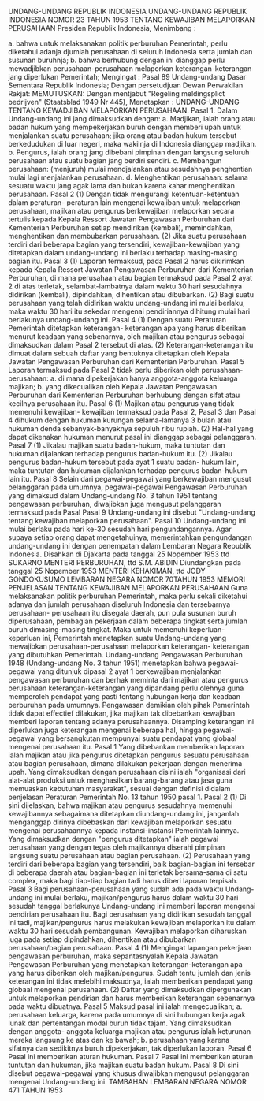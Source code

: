  UNDANG-UNDANG REPUBLIK INDONESIA UNDANG-UNDANG REPUBLIK INDONESIA NOMOR 23 TAHUN 1953 TENTANG KEWAJIBAN MELAPORKAN PERUSAHAAN Presiden Republik Indonesia,
Menimbang :

a. bahwa untuk melaksanakan politik perburuhan Pemerintah, perlu diketahui adanja djumlah perusahaan di seluruh Indonesia serta jumlah dan susunan buruhnja;
b. bahwa berhubung dengan ini dianggap perlu mewadjibkan perusahaan-perusahaan melaporkan keterangan-keterangan jang diperlukan Pemerintah;
Mengingat :
 Pasal 89 Undang-undang Dasar Sementara Republik Indonesia; Dengan persetudjuan Dewan Perwakilan Rakjat:
MEMUTUSKAN:
 Dengan mentjabut "Regeling meldingsplict bedrijven" (Staatsblad 1949 Nr 445), Menetapkan : UNDANG-UNDANG TENTANG KEWADJIBAN MELAPORKAN PERUSAHAAN. Pasal 1. Dalam Undang-undang ini jang dimaksudkan dengan:
a. Madjikan, ialah orang atau badan hukum yang mempekerjakan buruh dengan memberi upah untuk menjalankan suatu perusahaan; jika orang atau badan hukum tersebut berkedudukan di luar negeri, maka wakilnja di Indonesia dianggap madjikan.
b. Pengurus, ialah orang jang dibebani pimpinan dengan langsung seluruh perusahaan atau suatu bagian jang berdiri sendiri.
c. Membangun perusahaan: (menjuruh) mulai mendjalankan atau sesudahnya penghentian mulai lagi menjalankan perusahaan.
d. Menghentikan perusahaan: selama sesuatu waktu jang agak lama dan bukan karena kahar menghentikan perusahaan.
Pasal 2
(1) Dengan tidak mengurangi ketentuan-ketentuan dalam peraturan- peraturan lain mengenai kewajiban untuk melaporkan perusahaan, majikan atau pengurus berkewajiban melaporkan secara tertulis kepada Kepala Ressort Jawatan Pengawasan Perburuhan dari Kementerian Perburuhan setiap mendirikan (kembali), memindahkan, menghentikan dan membubarkan perusahaan.
(2) Jika suatu perusahaan terdiri dari beberapa bagian yang tersendiri, kewajiban-kewajiban yang ditetapkan dalam undang-undang ini berlaku terhadap masing-masing bagian itu.
Pasal 3
(1) Laporan termaksud, pada Pasal 2 harus dikirimkan kepada Kepala Ressort Jawatan Pengawasan Perburuhan dari Kementerian Perburuhan, di mana perusahaan atau bagian termaksud pada Pasal 2 ayat 2 di atas terletak, selambat-lambatnya dalam waktu 30 hari sesudahnya didirikan (kembali), dipindahkan, dihentikan atau dibubarkan.
(2) Bagi suatu perusahaan yang telah didirikan waktu undang-undang ini mulai berlaku, maka waktu 30 hari itu sekedar mengenai pendiriannya dihitung mulai hari berlakunya undang-undang ini.
Pasal 4
(1) Dengan suatu Peraturan Pemerintah ditetapkan keterangan- keterangan apa yang harus diberikan menurut keadaan yang sebenarnya, oleh majikan atau pengurus sebagai dimaksudkan dalam Pasal 2 tersebut di atas.
(2) Keterangan-keterangan itu dimuat dalam sebuah daftar yang bentuknya ditetapkan oleh Kepala Jawatan Pengawasan Perburuhan dari Kementerian Perburuhan.
Pasal 5
Laporan termaksud pada Pasal 2 tidak perlu diberikan oleh perusahaan- perusahaan:
a. di mana dipekerjakan hanya anggota-anggota keluarga majikan;
b. yang dikecualikan oleh Kepala Jawatan Pengawasan Perburuhan dari Kementerian Perburuhan berhubung dengan sifat atau kecilnya perusahaan itu.
Pasal 6
(1) Majikan atau pengurus yang tidak memenuhi kewajiban- kewajiban termaksud pada Pasal 2, Pasal 3 dan Pasal 4 dihukum dengan hukuman kurungan selama-lamanya 3 bulan atau hukuman denda sebanyak-banyaknya sepuluh ribu rupiah.
(2) Hal-hal yang dapat dikenakan hukuman menurut pasal ini dianggap sebagai pelanggaran.
Pasal 7
(1) Jikalau majikan suatu badan-hukum, maka tuntutan dan hukuman dijalankan terhadap pengurus badan-hukum itu.
(2) Jikalau pengurus badan-hukum tersebut pada ayat 1 suatu badan- hukum lain, maka tuntutan dan hukuman dijalankan terhadap pengurus badan-hukum lain itu.
Pasal 8
Selain dari pegawai-pegawai yang berkewajiban mengusut pelanggaran pada umumnya, pegawai-pegawai Pengawasan Perburuhan yang dimaksud dalam Undang-undang No. 3 tahun 1951 tentang pengawasan perburuhan, diwajibkan juga mengusut pelanggaran termaksud pada Pasal
Pasal 9
Undang-undang ini disebut "Undang-undang tentang kewajiban melaporkan perusahaan".
Pasal 10
Undang-undang ini mulai berlaku pada hari ke-30 sesudah hari pengundangannya. Agar supaya setiap orang dapat mengetahuinya, memerintahkan pengundangan undang-undang ini dengan penempatan dalam Lembaran Negara Republik Indonesia. Disahkan di Djakarta pada tanggal 25 Nopember 1953 ttd SUKARNO MENTERI PERBURUHAN, ttd S.M. ABIDIN Diundangkan pada tanggal 25 Nopember 1953 MENTERI KEHAKIMAN, ttd JODY GONDOKUSUMO LEMBARAN NEGARA NOMOR 70TAHUN 1953 MEMORI PENJELASAN TENTANG KEWAJIBAN MELAPORKAN PERUSAHAAN Guna melaksanakan politik perburuhan Pemerintah, maka perlu sekali diketahui adanya dan jumlah perusahaan diseluruh Indonesia dan tersebarnya perusahaan- perusahaan itu disegala daerah, pun pula susunan buruh diperusahaan, pembagian pekerjaan dalam beberapa tingkat serta jumlah buruh dimasing-masing tingkat. Maka untuk memenuhi keperluan-keperluan ini, Pemerintah menetapkan suatu Undang-undang yang mewajibkan perusahaan-perusahaan melaporkan keterangan- keterangan yang dibutuhkan Pemerintah. Undang-undang Pengawasan Perburuhan 1948 (Undang-undang No. 3 tahun 1951) menetapkan bahwa pegawai-pegawai yang ditunjuk dipasal 2 ayat 1 berkewajiban menjalankan pengawasan perburuhan dan berhak meminta dari majikan atau pengurus perusahaan keterangan-keterangan yang dipandang perlu olehnya guna memperoleh pendapat yang pasti tentang hubungan kerja dan keadaan perburuhan pada umumnya. Pengawasan demikian oleh pihak Pemerintah tidak dapat effectief dilakukan, jika majikan tak dibebankan kewajiban memberi laporan tentang adanya perusahaannya. Disamping keterangan ini diperlukan juga keterangan mengenai beberapa hal, hingga pegawai-pegawai yang bersangkutan mempunyai suatu pendapat yang globaal mengenai perusahaan itu.
Pasal 1
Yang dibebankan memberikan laporan ialah majikan atau jika pengurus ditetapkan pengurus sesuatu perusahaan atau bagian perusahaan, dimana dilakukan pekerjaan dengan menerima upah. Yang dimaksudkan dengan perusahaan disini ialah "organisasi dari alat-alat produksi untuk menghasilkan barang-barang atau jasa guna memuaskan kebutuhan masyarakat", sesuai dengan definisi didalam penjelasan Peraturan Pemerintah No. 13 tahun 1950 pasal 1.
Pasal 2
(1) Di sini dijelaskan, bahwa majikan atau pengurus sesudahnya memenuhi kewajibannya sebagaimana ditetapkan diundang-undang ini, janganlah menganggap dirinya dibebaskan dari kewajiban melaporkan sesuatu mengenai perusahaannya kepada instansi-instansi Pemerintah lainnya. Yang dimaksudkan dengan "pengurus ditetapkan" ialah pegawai perusahaan yang dengan tegas oleh majikannya diserahi pimpinan langsung suatu perusahaan atau bagian perusahaan.
(2) Perusahaan yang terdiri dari beberapa bagian yang tersendiri, baik bagian-bagian ini tersebar di beberapa daerah atau bagian-bagian ini terletak bersama-sama di satu complex, maka bagi tiap-tiap bagian tadi harus diberi laporan terpisah.
Pasal 3
Bagi perusahaan-perusahaan yang sudah ada pada waktu Undang-undang ini mulai berlaku, majikan/pengurus harus dalam waktu 30 hari sesudah tanggal berlakunya Undang-undang ini memberi laporan mengenai pendirian perusahaan itu. Bagi perusahaan yang didirikan sesudah tanggal ini tadi, majikan/pengurus harus melakukan kewajiban melaporkan itu dalam waktu 30 hari sesudah pembangunan. Kewajiban melaporkan diharuskan juga pada setiap dipindahkan, dihentikan atau dibubarkan perusahaan/bagian perusahaan.
Pasal 4
(1) Mengingat lapangan pekerjaan pengawasan perburuhan, maka sepantasnyalah Kepala Jawatan Pengawasan Perburuhan yang menetapkan keterangan-keterangan apa yang harus diberikan oleh majikan/pengurus. Sudah tentu jumlah dan jenis keterangan ini tidak melebihi maksudnya, ialah memberikan pendapat yang globaal mengenai perusahaan.
(2) Daftar yang dimaksudkan dipergunakan untuk melaporkan pendirian dan harus memberikan keterangan sebenarnya pada waktu dibuatnya.
Pasal 5
Maksud pasal ini ialah mengecualikan;
a. perusahaan keluarga, karena pada umumnya di sini hubungan kerja agak lunak dan pertentangan modal buruh tidak tajam. Yang dimaksudkan dengan anggota- anggota keluarga majikan atau pengurus ialah keturunan mereka langsung ke atas dan ke bawah;
b. perusahaan yang karena sifatnya dan sedikitnya buruh dipekerjakan, tak diperlukan laporan.
Pasal 6
Pasal ini memberikan aturan hukuman.
Pasal 7
Pasal ini memberikan aturan tuntutan dan hukuman, jika majikan suatu badan hukum.
Pasal 8
Di sini disebut pegawai-pegawai yang khusus diwajibkan mengusut pelanggaran mengenai Undang-undang ini. TAMBAHAN LEMBARAN NEGARA NOMOR 471 TAHUN 1953